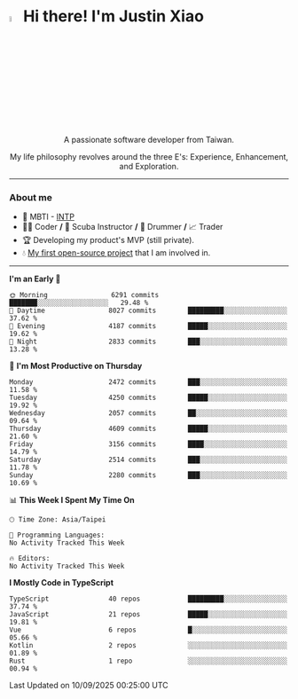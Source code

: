 # <img src="https://media.giphy.com/media/hvRJCLFzcasrR4ia7z/giphy.gif" width="5%">Hi there! I'm Justin Xiao
<p align="center">A passionate software developer from Taiwan.  </p>
<p align="center">My life philosophy revolves around the three E's: Experience, Enhancement, and Exploration.</p>

---
### About me
- 👀 MBTI - [INTP](https://www.16personalities.com/intp-personality)
- 👨‍💻 Coder **/** 🤿 Scuba Instructor **/** 🥁 Drummer **/** 📈 Trader
- 🏆 Developing my product's MVP (still private).
- 💧 [My first open-source project](https://github.com/Game-as-a-Service/Game-Lobby-Web) that I am involved in.

---
<!--START_SECTION:waka-->
**I'm an Early 🐤** 

```text
🌞 Morning                6291 commits        ███████░░░░░░░░░░░░░░░░░░   29.48 % 
🌆 Daytime                8027 commits        █████████░░░░░░░░░░░░░░░░   37.62 % 
🌃 Evening                4187 commits        █████░░░░░░░░░░░░░░░░░░░░   19.62 % 
🌙 Night                  2833 commits        ███░░░░░░░░░░░░░░░░░░░░░░   13.28 % 
```
📅 **I'm Most Productive on Thursday** 

```text
Monday                   2472 commits        ███░░░░░░░░░░░░░░░░░░░░░░   11.58 % 
Tuesday                  4250 commits        █████░░░░░░░░░░░░░░░░░░░░   19.92 % 
Wednesday                2057 commits        ██░░░░░░░░░░░░░░░░░░░░░░░   09.64 % 
Thursday                 4609 commits        █████░░░░░░░░░░░░░░░░░░░░   21.60 % 
Friday                   3156 commits        ████░░░░░░░░░░░░░░░░░░░░░   14.79 % 
Saturday                 2514 commits        ███░░░░░░░░░░░░░░░░░░░░░░   11.78 % 
Sunday                   2280 commits        ███░░░░░░░░░░░░░░░░░░░░░░   10.69 % 
```


📊 **This Week I Spent My Time On** 

```text
🕑︎ Time Zone: Asia/Taipei

💬 Programming Languages: 
No Activity Tracked This Week

🔥 Editors: 
No Activity Tracked This Week
```

**I Mostly Code in TypeScript** 

```text
TypeScript               40 repos            █████████░░░░░░░░░░░░░░░░   37.74 % 
JavaScript               21 repos            █████░░░░░░░░░░░░░░░░░░░░   19.81 % 
Vue                      6 repos             █░░░░░░░░░░░░░░░░░░░░░░░░   05.66 % 
Kotlin                   2 repos             ░░░░░░░░░░░░░░░░░░░░░░░░░   01.89 % 
Rust                     1 repo              ░░░░░░░░░░░░░░░░░░░░░░░░░   00.94 % 
```




 Last Updated on 10/09/2025 00:25:00 UTC
<!--END_SECTION:waka-->
